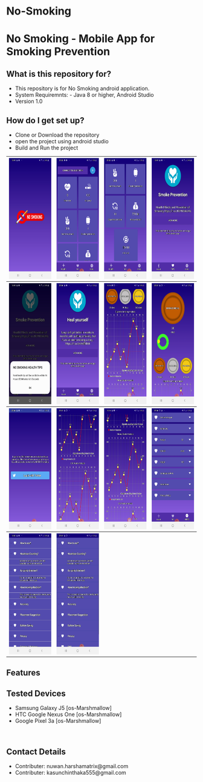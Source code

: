 # No-Smoking

<html>
<head>
    <h1>No Smoking - Mobile App for Smoking Prevention</h1>
</head>
<body>
<h2>What is this repository for?</h2>
<ul>
    <li>This repository is for No Smoking android application.</li>
    <li>System Requiremnts: - Java 8 or higher, Android Studio</li>
    <li>Version 1.0</li>
</ul>
<h2>How do I get set up?</h2>
<ul>
    <li>Clone or Download the repository</li>
    <li>open the project using android studio</li>
    <li>Build and Run the project</li>
</ul>
<table style="width:100%">
    <tr>
        <th><img src="ss/1.jpg" alt="loading screenshot"  width="200" height="320"/></th>
        <th><img src="ss/2.jpg" alt="loading screenshot"  width="200" height="320"/></th>
        <th><img src="ss/3.jpg" alt="loading screenshot"  width="200" height="320"/></th>
        <th><img src="ss/4.jpg" alt="loading screenshot"  width="200" height="320"/></th>
    </tr>
    <tr>
        <th><img src="ss/5.jpg" alt="loading screenshot"  width="200" height="320"/></th>
        <th><img src="ss/6.jpg" alt="loading screenshot"  width="200" height="320"/></th>
        <th><img src="ss/7.jpg" alt="loading screenshot"  width="200" height="320"/></th>
        <th><img src="ss/8.jpg" alt="loading screenshot"  width="200" height="320"/></th>
    </tr>
    <tr>
        <th><img src="ss/9.jpg" alt="loading screenshot"  width="200" height="320"/></th>
        <th><img src="ss/10.jpg" alt="loading screenshot"  width="200" height="320"/></th>
        <th><img src="ss/11.jpg" alt="loading screenshot"  width="200" height="320"/></th>
        <th><img src="ss/12.jpg" alt="loading screenshot"  width="200" height="320"/></th>
    </tr>
    <tr>
        <th><img src="ss/13.jpg" alt="loading screenshot"  width="200" height="320"/></th>
        <th><img src="ss/14.jpg" alt="loading screenshot"  width="200" height="320"/></th>
        <th></th>
        <th></th>
    </tr>
    
</table>
<h2>Features</h2>

<h2>Tested Devices</h2>
<ul>
    <li>Samsung Galaxy J5 [os-Marshmallow]</li>
    <li>HTC Google Nexus One [os-Marshmallow]</li>
    <li>Google Pixel 3a [os-Marshmallow]</li>
</ul>

<br>
<h2>Contact Details</h2>
<ul>
    <li>Contributer: nuwan.harshamatrix@gmail.com</li>
    <li>Contributer: kasunchinthaka555@gmail.com</li>
</ul>

</body>
</html>

